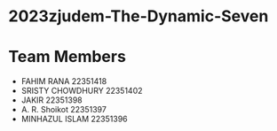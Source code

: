 # 2023zjudem-The-Dynamic-Seven

# Team Members 
* FAHIM RANA 22351418
* SRISTY CHOWDHURY 22351402
* JAKIR 22351398
* A. R. Shoikot 22351397
* MINHAZUL ISLAM 22351396
